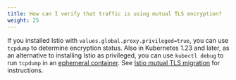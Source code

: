 ```yaml
---
title: How can I verify that traffic is using mutual TLS encryption?
weight: 25
---
```


If you installed Istio with `values.global.proxy.privileged=true`, you can use `tcpdump` to determine encryption status. Also in Kubernetes 1.23 and later, as an alternative to installing Istio as privileged, you can use `kubectl debug` to run `tcpdump` in an [ephemeral container](https://kubernetes.io/docs/tasks/debug/debug-application/debug-running-pod/#ephemeral-container). See [Istio mutual TLS migration](/docs/tasks/security/authentication/mtls-migration) for instructions.